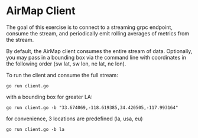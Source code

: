 # AirMap Client

The goal of this exercise is to connect to a streaming grpc endpoint, consume the stream, and periodically emit rolling averages of metrics from the stream. 

By default, the AirMap client consumes the entire stream of data.  Optionally, you may pass in a bounding box via the command line with coordinates in the following order (sw lat, sw lon, ne lat, ne lon).

To run the client and consume the full stream:

    go run client.go

with a bounding box for greater LA:

    go run client.go -b "33.674069,-118.619385,34.420505,-117.993164"

for convenience, 3 locations are predefined (la, usa, eu)

    go run client.go -b la
